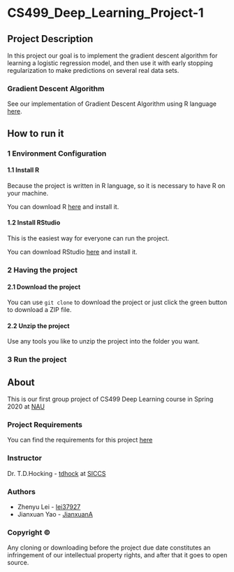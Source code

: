 # CS499_Deep_Learning_Project-1

## Project Description
In this project our goal is to implement the gradient descent algorithm for learning a logistic regression model, and then use it with early stopping regularization to make predictions on several real data sets.

### Gradient Descent Algorithm
See our implementation of Gradient Descent Algorithm using R language [here](GradientDescent.R).

## How to run it
### 1 Environment Configuration
#### 1.1 Install R
Because the project is written in R language, so it is necessary to have R on your machine.

You can download R [here](https://www.r-project.org/) and install it.

#### 1.2 Install RStudio
This is the easiest way for everyone can run the project.

You can download RStudio [here](https://rstudio.com/products/rstudio/download/#download) and install it.

### 2 Having the project
#### 2.1 Download the project
You can use ```git clone``` to download the project or just click the green button to download a ZIP file.

#### 2.2 Unzip the project
Use any tools you like to unzip the project into the folder you want.

### 3 Run the project


## About
This is our first group project of CS499 Deep Learning course in Spring 2020 at [NAU](https://nau.edu/)

### Project Requirements
You can find the requirements for this project [here](https://github.com/tdhock/cs499-spring2020/blob/master/projects/1.org)

### Instructor
Dr. T.D.Hocking - [tdhock](https://github.com/tdhock) at [SICCS](https://nau.edu/school-of-informatics-computing-and-cyber-systems/)

### Authors
* Zhenyu Lei - [lei37927](https://github.com/lei37927)
* Jianxuan Yao - [JianxuanA](https://github.com/JianxuanA)

### Copyright ©
Any cloning or downloading before the project due date constitutes an infringement of our intellectual property rights, and after that it goes to open source.
